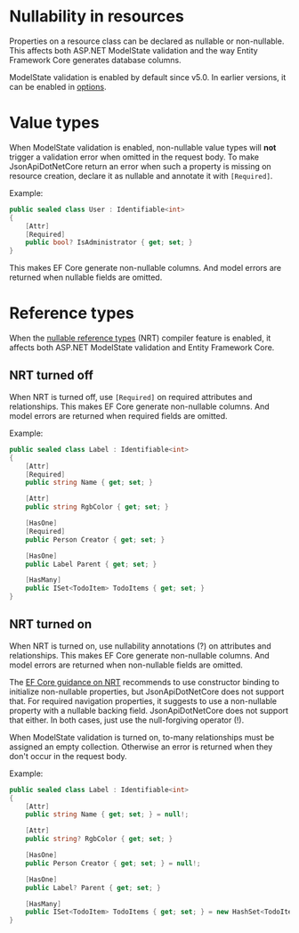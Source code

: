 # Nullability in resources

Properties on a resource class can be declared as nullable or non-nullable. This affects both ASP.NET ModelState validation and the way Entity Framework Core generates database columns.

ModelState validation is enabled by default since v5.0. In earlier versions, it can be enabled in [options](~/usage/options.md#enable-modelstate-validation).

# Value types

When ModelState validation is enabled, non-nullable value types will **not** trigger a validation error when omitted in the request body.
To make JsonApiDotNetCore return an error when such a property is missing on resource creation, declare it as nullable and annotate it with `[Required]`.

Example:

```c#
public sealed class User : Identifiable<int>
{
    [Attr]
    [Required]
    public bool? IsAdministrator { get; set; }
}
```

This makes EF Core generate non-nullable columns. And model errors are returned when nullable fields are omitted.

# Reference types

When the [nullable reference types](https://docs.microsoft.com/en-us/dotnet/csharp/nullable-references) (NRT) compiler feature is enabled, it affects both ASP.NET ModelState validation and Entity Framework Core.

## NRT turned off

When NRT is turned off, use `[Required]` on required attributes and relationships. This makes EF Core generate non-nullable columns. And model errors are returned when required fields are omitted.

Example:

```c#
public sealed class Label : Identifiable<int>
{
    [Attr]
    [Required]
    public string Name { get; set; }

    [Attr]
    public string RgbColor { get; set; }

    [HasOne]
    [Required]
    public Person Creator { get; set; }

    [HasOne]
    public Label Parent { get; set; }

    [HasMany]
    public ISet<TodoItem> TodoItems { get; set; }
}
```

## NRT turned on

When NRT is turned on, use nullability annotations (?) on attributes and relationships. This makes EF Core generate non-nullable columns. And model errors are returned when non-nullable fields are omitted.

The [EF Core guidance on NRT](https://docs.microsoft.com/en-us/ef/core/miscellaneous/nullable-reference-types) recommends to use constructor binding to initialize non-nullable properties, but JsonApiDotNetCore does not support that. For required navigation properties, it suggests to use a non-nullable property with a nullable backing field. JsonApiDotNetCore does not support that either. In both cases, just use the null-forgiving operator (!).

When ModelState validation is turned on, to-many relationships must be assigned an empty collection. Otherwise an error is returned when they don't occur in the request body.

Example:

```c#
public sealed class Label : Identifiable<int>
{
    [Attr]
    public string Name { get; set; } = null!;

    [Attr]
    public string? RgbColor { get; set; }

    [HasOne]
    public Person Creator { get; set; } = null!;

    [HasOne]
    public Label? Parent { get; set; }

    [HasMany]
    public ISet<TodoItem> TodoItems { get; set; } = new HashSet<TodoItem>();
}
```
